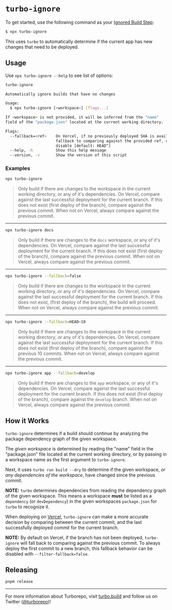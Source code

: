 # `turbo-ignore`

To get started, use the following command as your [Ignored Build Step](https://vercel.com/docs/concepts/projects/overview#ignored-build-step):

```sh
$ npx turbo-ignore
```

This uses `turbo` to automatically determine if the current app has new changes that need to be deployed.

## Usage

Use `npx turbo-ignore --help` to see list of options:

```sh
turbo-ignore

Automatically ignore builds that have no changes

Usage:
  $ npx turbo-ignore [<workspace>] [flags...]

If <workspace> is not provided, it will be inferred from the "name"
field of the "package.json" located at the current working directory.

Flags:
  --fallback=<ref>    On Vercel, if no previously deployed SHA is available to compare against,
                      fallback to comparing against the provided ref, or use "false" to
                      disable [default: HEAD^]
  --help, -h          Show this help message
  --version, -v       Show the version of this script
```

### Examples

```sh
npx turbo-ignore
```

> Only build if there are changes to the workspace in the current working directory, or any of it's dependencies. On Vercel, compare against the last successful deployment for the current branch. If this does not exist (first deploy of the branch), compare against the previous commit. When not on Vercel, always compare against the previous commit.

---

```sh
npx turbo-ignore docs
```

> Only build if there are changes to the `docs` workspace, or any of it's dependencies. On Vercel, compare against the last successful deployment for the current branch. If this does not exist (first deploy of the branch), compare against the previous commit. When not on Vercel, always compare against the previous commit.

---

```sh
npx turbo-ignore --fallback=false
```

> Only build if there are changes to the workspace in the current working directory, or any of it's dependencies. On Vercel, compare against the last successful deployment for the current branch. If this does not exist, (first deploy of the branch), the build will proceed. When not on Vercel, always compare against the previous commit.

---

```sh
npx turbo-ignore --fallback=HEAD~10
```

> Only build if there are changes to the workspace in the current working directory, or any of it's dependencies. On Vercel, compare against the last successful deployment for the current branch. If this does not exist (first deploy of the branch), compare against the previous 10 commits. When not on Vercel, always compare against the previous commit.

---

```sh
npx turbo-ignore app --fallback=develop
```

> Only build if there are changes to the `app` workspace, or any of it's dependencies. On Vercel, compare against the last successful deployment for the current branch. If this does not exist (first deploy of the branch), compare against the `develop` branch. When not on Vercel, always compare against the previous commit.

## How it Works

`turbo-ignore` determines if a build should continue by analyzing the package dependency graph of the given workspace.

The _given workspace_ is determined by reading the "name" field in the "package.json" file located at the current working directory, or by passing in a workspace name as the first argument to `turbo-ignore`.

Next, it uses `turbo run build --dry` to determine if the given workspace, _or any dependencies of the workspace_, have changed since the previous commit.

**NOTE:** `turbo` determines dependencies from reading the dependency graph of the given workspace. This means a workspace **must** be listed as a `dependency` (or `devDependency`) in the given workspaces `package.json` for `turbo` to recognize it.

When deploying on [Vercel](https://vercel.com), `turbo-ignore` can make a more accurate decision by comparing between the current commit, and the last successfully deployed commit for the current branch.

**NOTE:** By default on Vercel, if the branch has not been deployed, `turbo-ignore` will fall back to comparing against the previous commit. To always deploy the first commit to a new branch, this fallback behavior can be disabled with `--filter-fallback=false`.

## Releasing

```sh
pnpm release
```

---

For more information about Turborepo, visit [turbo.build](https://turbo.build) and follow us on Twitter ([@turborepo](https://twitter.com/turborepo))!
